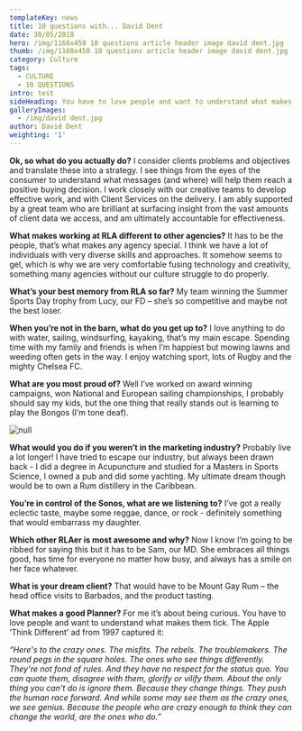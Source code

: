 ```yaml
---
templateKey: news
title: 10 questions with... David Dent
date: 30/05/2018
hero: /img/1160x450 10 questions article header image david dent.jpg
thumb: /img/1160x450 10 questions article header image david dent.jpg
category: Culture
tags:
  - CULTURE
  - 10 QUESTIONS
intro: test
sideHeading: You have to love people and want to understand what makes them tick.
galleryImages:
  - /img/david dent.jpg
author: David Dent
weighting: '1'
---
```

**Ok, so what do you actually do?**
I consider clients problems and objectives and translate these into a strategy. I see things from the eyes of the consumer to understand what messages (and where) will help them reach a positive buying decision. I work closely with our creative teams to develop effective work, and with Client Services on the delivery. I am ably supported by a great team who are brilliant at surfacing insight from the vast amounts of client data we access, and am ultimately accountable for effectiveness.

**What makes working at RLA different to other agencies?**
It has to be the people, that’s what makes any agency special. I think we have a lot of individuals with very diverse skills and approaches. It somehow seems to gel, which is why we are very comfortable fusing technology and creativity, something many agencies without our culture struggle to do properly.

**What’s your best memory from RLA so far?**
My team winning the Summer Sports Day trophy from Lucy, our FD – she’s so competitive and maybe not the best loser.

**When you’re not in the barn, what do you get up to?**
I love anything to do with water, sailing, windsurfing, kayaking, that’s my main escape. Spending time with my family and friends is when I’m happiest but mowing lawns and weeding often gets in the way. I enjoy watching sport, lots of Rugby and the mighty Chelsea FC.

**What are you most proud of?**
Well I’ve worked on award winning campaigns, won National and European sailing championships, I probably should say my kids, but the one thing that really stands out is learning to play the Bongos (I’m tone deaf).

![null](/img/1366x532-10-questions-mid-article-image-david-dent.jpg)

**What would you do if you weren’t in the marketing industry?**
Probably live a lot longer! I have tried to escape our industry, but always been drawn back - I did a degree in Acupuncture and studied for a Masters in Sports Science, I owned a pub and did some yachting. My ultimate dream though would be to own a Rum distillery in the Caribbean.

**You’re in control of the Sonos, what are we listening to?**
I’ve got a really eclectic taste, maybe some reggae, dance, or rock - definitely something that would embarrass my daughter.

**Which other RLAer is most awesome and why?**
Now I know I’m going to be ribbed for saying this but it has to be Sam, our MD. She embraces all things good, has time for everyone no matter how busy, and always has a smile on her face whatever.

**What is your dream client?**
That would have to be Mount Gay Rum – the head office visits to Barbados, and the product tasting.

**What makes a good Planner?**
For me it’s about being curious. You have to love people and want to understand what makes them tick. The Apple ‘Think Different’ ad from 1997 captured it:

_“Here's to the crazy ones. The misfits. The rebels. The troublemakers. The round pegs in the square holes. The ones who see things differently. They're not fond of rules. And they have no respect for the status quo. You can quote them, disagree with them, glorify or vilify them. About the only thing you can't do is ignore them. Because they change things. They push the human race forward. And while some may see them as the crazy ones, we see genius. Because the people who are crazy enough to think they can change the world, are the ones who do.”_
